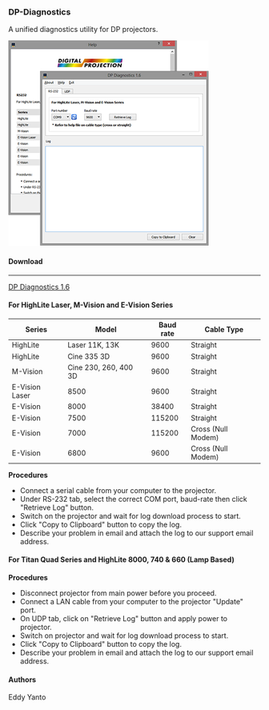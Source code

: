 ### DP-Diagnostics

A unified diagnostics utility for DP projectors.

![DP Diagnostics](dp-diagnostics.png)


#### Download
---
[DP Diagnostics 1.6](https://github.com/eddyyanto/DP-Diagnostics/archive/master.zip)


#### For HighLite Laser, M-Vision and E-Vision Series


| Series		 | Model				 | Baud rate | Cable Type		 |
| ---------------|-----------------------|-----------|------------------ |
| HighLite		 | Laser 11K, 13K		 | 9600		 | Straight			 |
| HighLite		 | Cine 335 3D			 | 9600		 | Straight			 |
| M-Vision		 | Cine 230, 260, 400 3D | 9600		 | Straight			 |
| E-Vision Laser | 8500					 | 9600		 | Straight			 |
| E-Vision   	 | 8000					 | 38400	 | Straight	 		 |
| E-Vision   	 | 7500					 | 115200	 | Straight	 		 |
| E-Vision   	 | 7000					 | 115200	 | Cross (Null Modem)|
| E-Vision  	 | 6800					 | 9600		 | Cross (Null Modem)|


**Procedures**
- Connect a serial cable from your computer to the projector. 
- Under RS-232 tab, select the correct COM port, baud-rate then click "Retrieve Log" button.
- Switch on the projector and wait for log download process to start.
- Click "Copy to Clipboard" button to copy the log. 
- Describe your problem in email and attach the log to our support email address.


#### For Titan Quad Series and HighLite 8000, 740 & 660 (Lamp Based)

**Procedures**
- Disconnect projector from main power before you proceed.
- Connect a LAN cable from your computer to the projector "Update" port.
- On UDP tab, click on "Retrieve Log" button and apply power to projector.
- Switch on projector and wait for log download process to start.
- Click "Copy to Clipboard" button to copy the log.
- Describe your problem in email and attach the log to our support email address.


#### Authors

Eddy Yanto